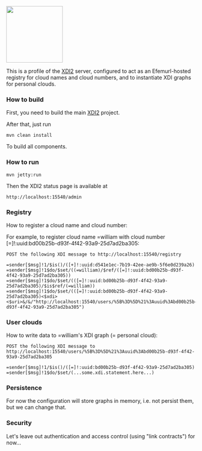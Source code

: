 <img src="http://efemurl.com/themes/efemurl/images/logo.jpg" width="150"><br>

This is a profile of the [XDI2](http://github.com/projectdanube/xdi2) server, configured to 
act as an Efemurl-hosted registry for cloud names and cloud numbers, and to instantiate
XDI graphs for personal clouds.

### How to build

First, you need to build the main [XDI2](http://github.com/projectdanube/xdi2) project.

After that, just run

    mvn clean install

To build all components.

### How to run

    mvn jetty:run

Then the XDI2 status page is available at

	http://localhost:15540/admin

### Registry

How to register a cloud name and cloud number:

For example, to register cloud name =william with cloud number [=]!:uuid:bd00b25b-d93f-4f42-93a9-25d7ad2ba305:

	POST the following XDI message to http://localhost:15540/registry

	=sender[$msg]!1/$is()/([+]!:uuid:d541e1ec-7b19-42ee-ae9b-5f6e0d239a26)
	=sender[$msg]!1$do/$set/((=william)/$ref/([=]!:uuid:bd00b25b-d93f-4f42-93a9-25d7ad2ba305))
	=sender[$msg]!1$do/$set/(([=]!:uuid:bd00b25b-d93f-4f42-93a9-25d7ad2ba305)/$is$ref/(=william))
	=sender[$msg]!1$do/$set/(([=]!:uuid:bd00b25b-d93f-4f42-93a9-25d7ad2ba305)<$xdi><$uri>&/&/"http://localhost:15540/users/%5B%3D%5D%21%3Auuid%3Abd00b25b-d93f-4f42-93a9-25d7ad2ba305")

### User clouds

How to write data to =william's XDI graph (= personal cloud):

	POST the following XDI message to http://localhost:15540/users/%5B%3D%5D%21%3Auuid%3Abd00b25b-d93f-4f42-93a9-25d7ad2ba305

	=sender[$msg]!1/$is()/([=]!:uuid:bd00b25b-d93f-4f42-93a9-25d7ad2ba305)
	=sender[$msg]!1$do/$set/(...some.xdi.statement.here...)

### Persistence

For now the configuration will store graphs in memory, i.e. not persist them, but we can change that.

### Security

Let's leave out authentication and access control (using "link contracts") for now...
